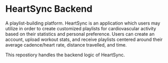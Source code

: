 # HeartSync Backend 
A playlist-building platform. HeartSync is an application which users may utilize in order to create customized playlists for cardiovascular activity based on their statistics and personal preference. Users can create an account, upload workout stats, and receive playlists centered around their average cadence/heart rate, distance travelled, and time.
 
This repostiory handles the backend logic of HeartSync.
